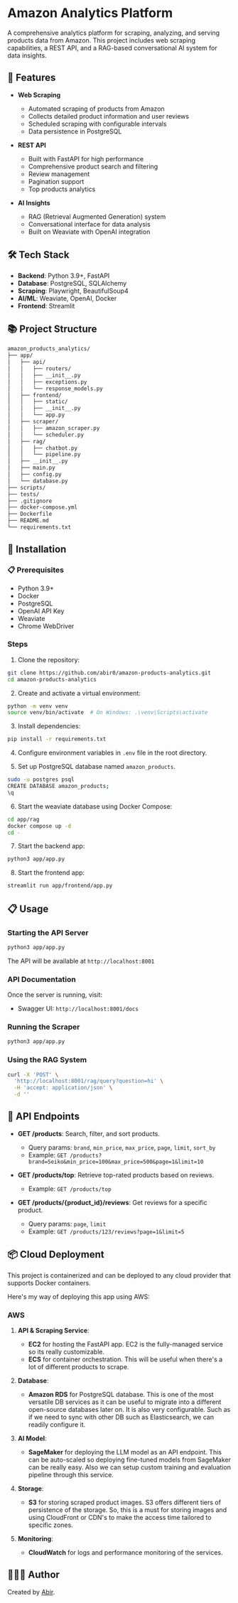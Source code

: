 # Amazon Analytics Platform

A comprehensive analytics platform for scraping, analyzing, and serving products data from Amazon. This project includes web scraping capabilities, a REST API, and a RAG-based conversational AI system for data insights.


## 🚀 Features

- **Web Scraping**
  - Automated scraping of products from Amazon
  - Collects detailed product information and user reviews
  - Scheduled scraping with configurable intervals
  - Data persistence in PostgreSQL

- **REST API**
  - Built with FastAPI for high performance
  - Comprehensive product search and filtering
  - Review management
  - Pagination support
  - Top products analytics

- **AI Insights**
  - RAG (Retrieval Augmented Generation) system
  - Conversational interface for data analysis
  - Built on Weaviate with OpenAI integration


## 🛠️ Tech Stack

- **Backend**: Python 3.9+, FastAPI
- **Database**: PostgreSQL, SQLAlchemy
- **Scraping**: Playwright, BeautifulSoup4
- **AI/ML**: Weaviate, OpenAI, Docker
- **Frontend**: Streamlit


## 📚 Project Structure

```bash
amazon_products_analytics/
├── app/
│   ├── api/
│   │   ├── routers/
│   │   ├── __init__.py
│   │   ├── exceptions.py
│   │   └── response_models.py
│   ├── frontend/
│   │   ├── static/
│   │   ├── __init__.py
│   │   └── app.py
│   ├── scraper/
│   │   ├── amazon_scraper.py
│   │   └── scheduler.py
│   ├── rag/
│   │   ├── chatbot.py
│   │   └── pipeline.py
│   ├── __init__.py
│   ├── main.py
│   ├── config.py
│   └── database.py
├── scripts/
├── tests/
├── .gitignore
├── docker-compose.yml
├── Dockerfile
├── README.md
└── requirements.txt
```


## 🔧 Installation

### 📋 Prerequisites

- Python 3.9+
- Docker
- PostgreSQL
- OpenAI API Key
- Weaviate
- Chrome WebDriver

### Steps

1. Clone the repository:
```bash
git clone https://github.com/abir0/amazon-products-analytics.git
cd amazon-products-analytics
```

2. Create and activate a virtual environment:
```bash
python -m venv venv
source venv/bin/activate  # On Windows: .\venv\Scripts\activate
```

3. Install dependencies:
```bash
pip install -r requirements.txt
```

4. Configure environment variables in `.env` file in the root directory.

5. Set up PostgreSQL database named `amazon_products`.
```bash
sudo -u postgres psql
CREATE DATABASE amazon_products;
\q
```

6. Start the weaviate database using Docker Compose:
```bash
cd app/rag
docker compose up -d
cd -
```

7. Start the backend app:
```bash
python3 app/app.py
```

8. Start the frontend app:
```bash
streamlit run app/frontend/app.py
```


## 📋 Usage

### Starting the API Server

```bash
python3 app/app.py
```

The API will be available at `http://localhost:8001`

### API Documentation

Once the server is running, visit:
- Swagger UI: `http://localhost:8001/docs`

### Running the Scraper

```bash
python3 app/app.py
```

### Using the RAG System

```bash
curl -X 'POST' \
  'http://localhost:8001/rag/query?question=hi' \
  -H 'accept: application/json' \
  -d ''
```

## 🔌 API Endpoints

- **GET /products**: Search, filter, and sort products.
  - Query params: `brand`, `min_price`, `max_price`, `page`, `limit`, `sort_by`
  - Example: `GET /products?brand=Seiko&min_price=100&max_price=500&page=1&limit=10`

- **GET /products/top**: Retrieve top-rated products based on reviews.
  - Example: `GET /products/top`

- **GET /products/{product_id}/reviews**: Get reviews for a specific product.
  - Query params: `page`, `limit`
  - Example: `GET /products/123/reviews?page=1&limit=5`


## 📦 Cloud Deployment

This project is containerized and can be deployed to any cloud provider that supports Docker containers.

Here's my way of deploying this app using AWS:

### AWS

1. **API & Scraping Service**: 
   - **EC2** for hosting the FastAPI app. EC2 is the fully-managed service so its really customizable.
   - **ECS** for container orchestration. This will be useful when there's a lot of different products to scrape.

2. **Database**: 
   - **Amazon RDS** for PostgreSQL database. This is one of the most versatile DB services as it can be useful to migrate into a different open-source databases later on. It is also very configurable. Such as if we need to sync with other DB such as Elasticsearch, we can readily configure it.

3. **AI Model**:
   - **SageMaker** for deploying the LLM model as an API endpoint. This can be auto-scaled so deploying fine-tuned models from SageMaker can be really easy. Also we can setup custom training and evaluation pipeline through this service.

4. **Storage**: 
   - **S3** for storing scraped product images. S3 offers different tiers of persistence of the storage. So, this is a must for storing images and using CloudFront or CDN's to make the access time tailored to specific zones.

5. **Monitoring**:
   - **CloudWatch** for logs and performance monitoring of the services.


## 👨🏻‍💻 Author

Created by [Abir](https://www.linkedin.com/in/abir0/).
